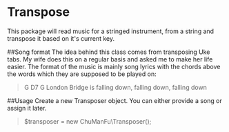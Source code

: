 # Transpose
This package will read music for a stringed instrument, from a string and transpose it based on it's current key.

##Song format
The idea behind this class comes from transposing Uke tabs. My wife does this on a regular basis and asked me to make her life easier. The format of the music is mainly song lyrics with the chords above the words which they are supposed to be played on:

> G                              D7            G
> London Bridge is falling down, falling down, falling down




##Usage
Create a new Transposer object. You can either provide a song or assign it later.
> $transposer = new ChuManFu\Transposer();







